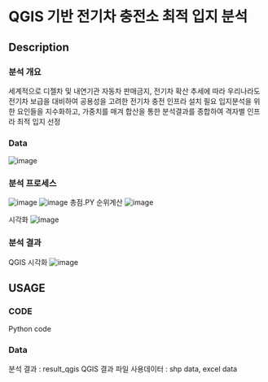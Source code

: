 # QGIS 기반 전기차 충전소 최적 입지 분석

## Description

### 분석 개요
세계적으로 디젤차 및 내연기관 자동차 판매금지, 전기차 확산 추세에 따라 우리나라도 전기차 보급을 대비하여 공용성을 고려한 전기차 충전 인프라 설치 필요
입지분석을 위한 요인들을 지수화하고, 가중치를 매겨 합산을 통한 분석결과를 종합하여 격자별 인프라 최적 입지 선정


### Data 

![image](https://user-images.githubusercontent.com/79688191/145762823-71f84e43-9625-48b9-934a-3726512e0b15.png)


### 분석 프로세스

![image](https://user-images.githubusercontent.com/79688191/145762884-545e4292-4021-4bd7-b505-980f6a561b59.png)
![image](https://user-images.githubusercontent.com/79688191/145762908-b787fbc6-ddd6-40c8-b737-5be79e4faf3b.png)
총점.PY
순위계산
![image](https://user-images.githubusercontent.com/79688191/145763251-265a9fa1-cdaa-48ff-b3e8-684fead2ec58.png)


시각화
![image](https://user-images.githubusercontent.com/79688191/145763307-8446f9a5-2c69-4903-a1f6-8469a913623b.png)

### 분석 결과
QGIS 시각화
![image](https://user-images.githubusercontent.com/79688191/145762984-5185af7d-979f-407e-bd13-24e7a0be7e9a.png)


## USAGE

### CODE
Python code

### Data
분석 결과 :
result_qgis QGIS 결과 파일
사용데이터 :
shp data, excel data 

